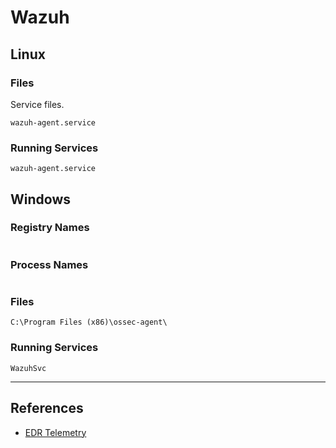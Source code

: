 # Wazuh

## Linux

### Files

Service files.

```
wazuh-agent.service
```

### Running Services

```
wazuh-agent.service
```

## Windows

### Registry Names

```

```

### Process Names

```

```

### Files

```
C:\Program Files (x86)\ossec-agent\
```

### Running Services

```
WazuhSvc
```

---
## References

- [EDR Telemetry](https://www.edr-telemetry.com/)